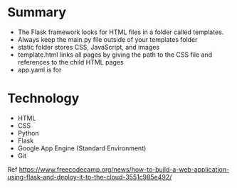 # Summary
- The Flask framework looks for HTML files in a folder called templates.
- Always keep the main.py file outside of your templates folder
- static folder stores CSS, JavaScript, and images
- template.html links all pages by giving the path to the CSS file and references to the child HTML pages
- app.yaml is for 

# Technology
- HTML
- CSS
- Python
- Flask
- Google App Engine (Standard Environment)
- Git

Ref https://www.freecodecamp.org/news/how-to-build-a-web-application-using-flask-and-deploy-it-to-the-cloud-3551c985e492/
